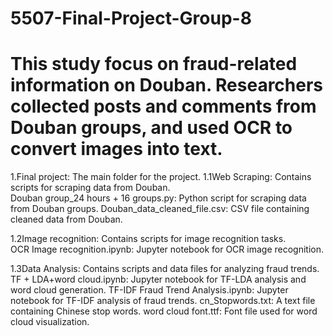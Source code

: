 # 5507-Final-Project-Group-8
# This study focus on fraud-related information on Douban. Researchers collected posts and comments from Douban groups, and used OCR to convert images into text.
1.Final project: The main folder for the project. 
1.1Web Scraping: Contains scripts for scraping data from Douban.      
Douban group_24 hours + 16 groups.py: Python script for scraping data from Douban groups.
Douban_data_cleaned_file.csv: CSV file containing cleaned data from Douban. 

1.2Image recognition: Contains scripts for image recognition tasks.   
OCR Image recognition.ipynb: Jupyter notebook for OCR image recognition. 

1.3Data Analysis: Contains scripts and data files for analyzing fraud trends.  
TF + LDA+word cloud.ipynb: Jupyter notebook for TF-LDA analysis and word cloud generation. 
TF-IDF Fraud Trend Analysis.ipynb: Jupyter notebook for TF-IDF analysis of fraud trends. 
cn_Stopwords.txt: A text file containing Chinese stop words. 
word cloud font.ttf: Font file used for word cloud visualization. 
